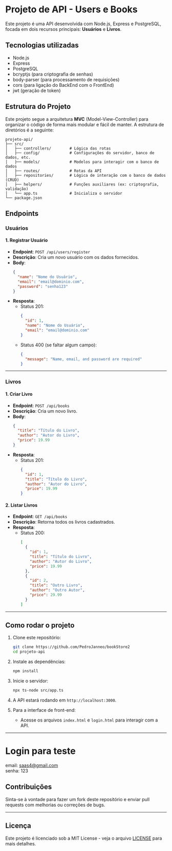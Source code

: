 # Projeto de API - Users e Books

Este projeto é uma API desenvolvida com Node.js, Express e PostgreSQL, focada em dois recursos principais: **Usuários** e **Livros**.

## Tecnologias utilizadas

- Node.js
- Express
- PostgreSQL
- bcryptjs (para criptografia de senhas)
- body-parser (para processamento de requisições)
- cors (para ligação do BackEnd com o FrontEnd)
- jwt (geração de token)


## Estrutura do Projeto

Este projeto segue a arquitetura **MVC** (Model-View-Controller) para organizar o código de forma mais modular e fácil de manter. A estrutura de diretórios é a seguinte:

```plaintext
projeto-api/
├── src/
│   ├── controllers/        # Lógica das rotas
│   ├── config/             # Configurações do servidor, banco de dados, etc.
│   ├── models/             # Modelos para interagir com o banco de dados
│   ├── routes/             # Rotas da API
│   ├── repositories/       # Lógica de interação com o banco de dados (CRUD)
│   ├── helpers/            # Funções auxiliares (ex: criptografia, validação)
│   └── app.ts              # Inicializa o servidor
└── package.json
```

## Endpoints

### **Usuários**

#### 1. Registrar Usuário
- **Endpoint**: `POST /api/users/register`
- **Descrição**: Cria um novo usuário com os dados fornecidos.
- **Body**:
  ```json
  {
    "name": "Nome do Usuário",
    "email": "email@dominio.com",
    "password": "senha123"
  }
  ```
- **Resposta**:
  - Status 201:
    ```json
    {
      "id": 1,
      "name": "Nome do Usuário",
      "email": "email@dominio.com"
    }
    ```
  - Status 400 (se faltar algum campo):
    ```json
    {
      "message": "Name, email, and password are required"
    }
    ```

---

### **Livros**

#### 1. Criar Livro
- **Endpoint**: `POST /api/books`
- **Descrição**: Cria um novo livro.
- **Body**:
  ```json
  {
    "title": "Título do Livro",
    "author": "Autor do Livro",
    "price": 19.99
  }
  ```
- **Resposta**:
  - Status 201:
    ```json
    {
      "id": 1,
      "title": "Título do Livro",
      "author": "Autor do Livro",
      "price": 19.99
    }
    ```

#### 2. Listar Livros
- **Endpoint**: `GET /api/books`
- **Descrição**: Retorna todos os livros cadastrados.
- **Resposta**:
  - Status 200:
    ```json
    [
      {
        "id": 1,
        "title": "Título do Livro",
        "author": "Autor do Livro",
        "price": 19.99
      },
      {
        "id": 2,
        "title": "Outro Livro",
        "author": "Outro Autor",
        "price": 29.99
      }
    ]
    ```

---

## Como rodar o projeto

1. Clone este repositório:
   ```bash
   git clone https://github.com/PedroJanneo/bookStore2
   cd projeto-api
   ```

2. Instale as dependências:
   ```bash
   npm install
   ```

3. Inicie o servidor:
   ```bash
   npx ts-node src/app.ts
   ```

4. A API estará rodando em `http://localhost:3000`.

5. Para a interface de front-end:
   - Acesse os arquivos `index.html` e `login.html` para interagir com a API.

---
# Login para teste

email: saas4@gmail.com  
senha: 123


## Contribuições

Sinta-se à vontade para fazer um fork deste repositório e enviar pull requests com melhorias ou correções de bugs.

---

## Licença

Este projeto é licenciado sob a MIT License - veja o arquivo [LICENSE](LICENSE) para mais detalhes.

